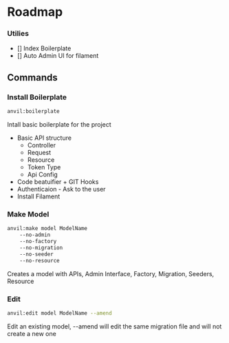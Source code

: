 # Roadmap

### Utilies
- [] Index Boilerplate
- [] Auto Admin UI for filament

## Commands
### Install Boilerplate
```bash
anvil:boilerplate
```
Intall basic boilerplate for the project
- Basic API structure
    - Controller
    - Request
    - Resource
    - Token Type
    - Api Config
- Code beatuifier + GIT Hooks
- Authenticaion - Ask to the user
- Install Filament


### Make Model
```bash
anvil:make model ModelName
    --no-admin
    --no-factory
    --no-migration
    --no-seeder
    --no-resource
```
Creates a model with APIs, Admin Interface, Factory, Migration, Seeders, Resource

### Edit
```bash
anvil:edit model ModelName --amend
```
Edit an existing model, --amend will edit the same migration file and will not create a new one


